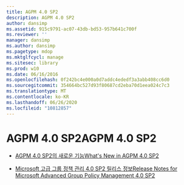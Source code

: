 ```yaml
---
title: AGPM 4.0 SP2
description: AGPM 4.0 SP2
author: dansimp
ms.assetid: 915c9791-ac07-43db-bd53-957b641c700f
ms.reviewer: ''
manager: dansimp
ms.author: dansimp
ms.pagetype: mdop
ms.mktglfcycl: manage
ms.sitesec: library
ms.prod: w10
ms.date: 06/16/2016
ms.openlocfilehash: 0f242bc4e000a0d7addc4ededf3a3abb408cc6d0
ms.sourcegitcommit: 354664bc527d93f80687cd2eba70d1eea024c7c3
ms.translationtype: MT
ms.contentlocale: ko-KR
ms.lasthandoff: 06/26/2020
ms.locfileid: "10812857"
---
```

# <span data-ttu-id="4b71a-103">AGPM 4.0 SP2</span><span class="sxs-lookup"><span data-stu-id="4b71a-103">AGPM 4.0 SP2</span></span>


-   [<span data-ttu-id="4b71a-104">AGPM 4.0 SP2의 새로운 기능</span><span class="sxs-lookup"><span data-stu-id="4b71a-104">What's New in AGPM 4.0 SP2</span></span>](whats-new-in-agpm-40-sp2.md)

-   [<span data-ttu-id="4b71a-105">Microsoft 고급 그룹 정책 관리 4.0 SP2 릴리스 정보</span><span class="sxs-lookup"><span data-stu-id="4b71a-105">Release Notes for Microsoft Advanced Group Policy Management 4.0 SP2</span></span>](release-notes-for-microsoft-advanced-group-policy-management-40-sp2.md)

 

 





